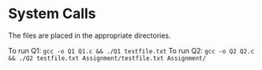 # System Calls

The files are placed in the appropriate directories.

To run Q1: `gcc -o Q1 Q1.c && ./Q1 testfile.txt`
To run Q2: `gcc -o Q2 Q2.c && ./Q2 testfile.txt Assignment/testfile.txt Assignment/`
